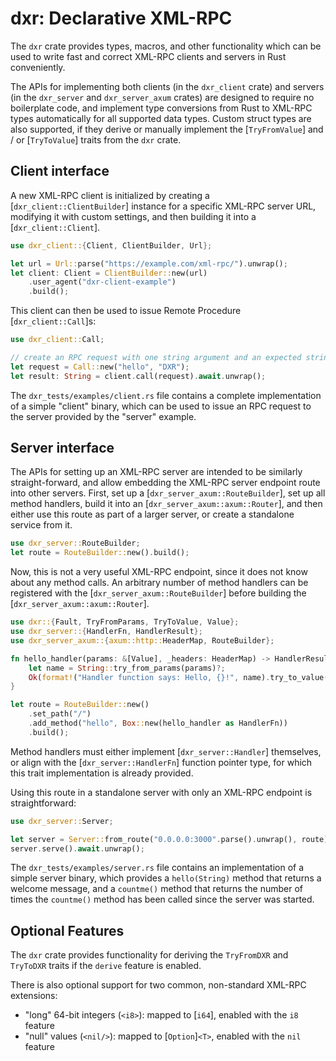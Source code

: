 # dxr: Declarative XML-RPC

The `dxr` crate provides types, macros, and other functionality which can be used to write
fast and correct XML-RPC clients and servers in Rust conveniently.

The APIs for implementing both clients (in the `dxr_client` crate) and servers (in the
`dxr_server` and `dxr_server_axum` crates) are designed to require no boilerplate code, and
implement type conversions from Rust to XML-RPC types automatically for all supported data
types. Custom struct types are also supported, if they derive or manually implement the
[`TryFromValue`] and / or [`TryToValue`] traits from the `dxr` crate.

## Client interface

A new XML-RPC client is initialized by creating a [`dxr_client::ClientBuilder`] instance for a
specific XML-RPC server URL, modifying it with custom settings, and then building it into a
[`dxr_client::Client`].

```rust
use dxr_client::{Client, ClientBuilder, Url};

let url = Url::parse("https://example.com/xml-rpc/").unwrap();
let client: Client = ClientBuilder::new(url)
    .user_agent("dxr-client-example")
    .build();
```

This client can then be used to issue Remote Procedure [`dxr_client::Call`]s:

```rust
use dxr_client::Call;

// create an RPC request with one string argument and an expected string return value
let request = Call::new("hello", "DXR");
let result: String = client.call(request).await.unwrap();
```

The `dxr_tests/examples/client.rs` file contains a complete implementation of a simple
"client" binary, which can be used to issue an RPC request to the server provided by the
"server" example.

## Server interface

The APIs for setting up an XML-RPC server are intended to be similarly straight-forward,
and allow embedding the XML-RPC server endpoint route into other servers. First, set up a
[`dxr_server_axum::RouteBuilder`], set up all method handlers, build it into an
[`dxr_server_axum::axum::Router`], and then either use this route as part of a larger server,
or create a standalone service from it.

```rust
use dxr_server::RouteBuilder;
let route = RouteBuilder::new().build();
```

Now, this is not a very useful XML-RPC endpoint, since it does not know about any method calls.
An arbitrary number of method handlers can be registered with the [`dxr_server_axum::RouteBuilder`]
before building the [`dxr_server_axum::axum::Router`].

```rust
use dxr::{Fault, TryFromParams, TryToValue, Value};
use dxr_server::{HandlerFn, HandlerResult};
use dxr_server_axum::{axum::http::HeaderMap, RouteBuilder};

fn hello_handler(params: &[Value], _headers: HeaderMap) -> HandlerResult {
    let name = String::try_from_params(params)?;
    Ok(format!("Handler function says: Hello, {}!", name).try_to_value()?)
}

let route = RouteBuilder::new()
    .set_path("/")
    .add_method("hello", Box::new(hello_handler as HandlerFn))
    .build();
```

Method handlers must either implement [`dxr_server::Handler`] themselves, or align with the
[`dxr_server::HandlerFn`] function pointer type, for which this trait implementation is
already provided.

Using this route in a standalone server with only an XML-RPC endpoint is straightforward:

```rust
use dxr_server::Server;

let server = Server::from_route("0.0.0.0:3000".parse().unwrap(), route);
server.serve().await.unwrap();
```

The `dxr_tests/examples/server.rs` file contains an implementation of a simple server binary, which
provides a `hello(String)` method that returns a welcome message, and a `countme()` method that
returns the number of times the `countme()` method has been called since the server was started.

## Optional Features

The `dxr` crate provides functionality for deriving the `TryFromDXR` and `TryToDXR` traits
if the `derive` feature is enabled.

There is also optional support for two common, non-standard XML-RPC extensions:

- "long" 64-bit integers (`<i8>`): mapped to [`i64`], enabled with the `i8` feature
- "null" values (`<nil/>`): mapped to [`Option`]`<T>`, enabled with the `nil` feature
